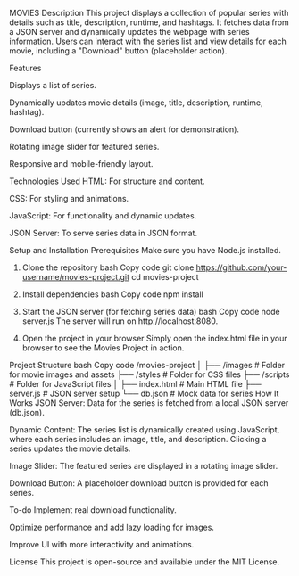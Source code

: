 MOVIES 
Description
This project displays a collection of popular series with details such as title, description, runtime, and hashtags. It fetches data from a JSON server and dynamically updates the webpage with series information. Users can interact with the series list and view details for each movie, including a "Download" button (placeholder action).

Features

Displays a list of series.

Dynamically updates movie details (image, title, description, runtime, hashtag).

Download button (currently shows an alert for demonstration).

Rotating image slider for featured series.

Responsive and mobile-friendly layout.

Technologies Used
HTML: For structure and content.

CSS: For styling and animations.

JavaScript: For functionality and dynamic updates.

JSON Server: To serve series data in JSON format.

Setup and Installation
Prerequisites
Make sure you have Node.js installed.

1. Clone the repository
bash
Copy code
git clone https://github.com/your-username/movies-project.git
cd movies-project
2. Install dependencies
bash
Copy code
npm install
3. Start the JSON server (for fetching series data)
bash
Copy code
node server.js
The server will run on http://localhost:8080.

4. Open the project in your browser
Simply open the index.html file in your browser to see the Movies Project in action.

Project Structure
bash
Copy code
/movies-project
│
├── /images         # Folder for movie images and assets
├── /styles         # Folder for CSS files
├── /scripts        # Folder for JavaScript files
│
├── index.html      # Main HTML file
├── server.js       # JSON server setup
└── db.json         # Mock data for series
How It Works
JSON Server: Data for the series is fetched from a local JSON server (db.json).

Dynamic Content: The series list is dynamically created using JavaScript, where each series includes an image, title, and description. Clicking a series updates the movie details.

Image Slider: The featured series are displayed in a rotating image slider.

Download Button: A placeholder download button is provided for each series.

To-do
Implement real download functionality.

Optimize performance and add lazy loading for images.

Improve UI with more interactivity and animations.

License
This project is open-source and available under the MIT License.